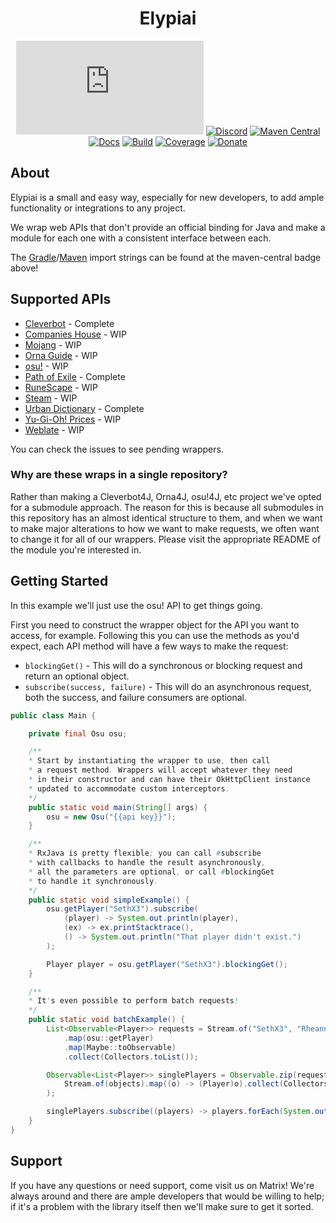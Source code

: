 <div align="center">

# Elypiai
[![Matrix]][matrix-community] [![Discord]][discord-guild] [![Maven Central]][maven-page] [![Docs]][documentation] [![Build]][gitlab] [![Coverage]][gitlab] [![Donate]][elypia-donate]
</div>

## About
Elypiai is a small and easy way, especially for new developers, to add ample functionality
or integrations to any project.

We wrap web APIs that don't provide an official binding for Java and make a module
for each one with a consistent interface between each.

The [Gradle]/[Maven] import strings can be found at the maven-central badge above!

## Supported APIs
* [Cleverbot] - Complete
* [Companies House] - WIP
* [Mojang] - WIP
* [Orna Guide] - WIP
* [osu!] - WIP
* [Path of Exile] - Complete
* [RuneScape] - WIP
* [Steam] - WIP
* [Urban Dictionary] - Complete
* [Yu-Gi-Oh! Prices] - WIP
* [Weblate] - WIP

You can check the issues to see pending wrappers.

### Why are these wraps in a single repository?
Rather than making a Cleverbot4J, Orna4J, osu!4J, etc project we've opted for a submodule
approach. The reason for this is because all submodules in this repository has an almost
identical structure to them, and when we want to make major alterations to how we want
to make requests, we often want to change it for all of our wrappers.
Please visit the appropriate README of the module you're interested in.

## Getting Started
In this example we'll just use the osu! API to get things going.

First you need to construct the wrapper object for the API you want to access, for example.
Following this you can use the methods as you'd expect, each API method will have a few ways to make
the request:

* `blockingGet()` - This will do a synchronous or blocking request and return an optional object.
* `subscribe(success, failure)` - This will do an asynchronous request, both the success, and failure consumers are optional.

```java
public class Main {

    private final Osu osu;

    /**
    * Start by instantiating the wrapper to use, then call
    * a request method. Wrappers will accept whatever they need
    * in their constructor and can have their OkHttpClient instance
    * updated to accommodate custom interceptors.
    */
    public static void main(String[] args) {
        osu = new Osu("{{api key}}");
    }

    /**
    * RxJava is pretty flexible; you can call #subscribe
    * with callbacks to handle the result asynchronously,
    * all the parameters are optional, or call #blockingGet
    * to handle it synchronously.
    */
    public static void simpleExample() {
        osu.getPlayer("SethX3").subscribe(
            (player) -> System.out.println(player),
            (ex) -> ex.printStacktrace(),
            () -> System.out.println("That player didn't exist.")
        );

        Player player = osu.getPlayer("SethX3").blockingGet();
    }

    /**
    * It's even possible to perform batch requests!
    */
    public static void batchExample() {
        List<Observable<Player>> requests = Stream.of("SethX3", "Rheannon")
            .map(osu::getPlayer)
            .map(Maybe::toObservable)
            .collect(Collectors.toList());

        Observable<List<Player>> singlePlayers = Observable.zip(requests, (objects) ->
            Stream.of(objects).map((o) -> (Player)o).collect(Collectors.toList())
        );

        singlePlayers.subscribe((players) -> players.forEach(System.out::println));
    }
}
```

## Support
If you have any questions or need support, come visit us on Matrix! We're always around and there are
ample developers that would be willing to help; if it's a problem with the library itself then we'll
make sure to get it sorted.

[matrix-community]: https://matrix.to/#/+elypia:matrix.org "Matrix Invite"
[discord-guild]: https://discord.gg/hprGMaM "Discord Invite"
[maven-page]: https://search.maven.org/search?q=g:org.elypia.elypiai "Maven Central"
[documentation]: https://elypia.gitlab.io/elypiai "Documentation"
[gitlab]: https://gitlab.com/Elypia/elypiai/commits/master "Repository on GitLab"
[elypia-donate]: https://elypia.org/donate "Donate to Elypia"
[Gradle]: https://gradle.org/ "Depend via Gradle"
[Maven]: https://maven.apache.org/ "Depend via Maven"
[Cleverbot]: https://www.cleverbot.com/api/
[Companies House]: https://developer.companieshouse.gov.uk/api/docs/
[Mojang]: https://wiki.vg/Mojang_API
[Orna Guide]: https://orna.guide/gameplay?show=16
[osu!]: https://github.com/ppy/osu-api/wiki
[Path of Exile]: https://www.pathofexile.com/developer/docs/api-resources
[RuneScape]: http://runescape.wikia.com/wiki/Application_programming_interface
[Steam]: https://steamcommunity.com/dev
[Urban Dictionary]: http://api.urbandictionary.com/v0/define?term=api
[Yu-Gi-Oh! Prices]: http://docs.yugiohprices.apiary.io/
[Weblate]: https://docs.weblate.org/en/latest/api.html

[Matrix]: https://img.shields.io/matrix/elypia:matrix.org?logo=matrix "Matrix Shield"
[Discord]: https://discord.com/api/guilds/184657525990359041/widget.png "Discord Shield"
[Maven Central]: https://img.shields.io/maven-central/v/org.elypia.elypiai/osu "Download Shield"
[Docs]: https://img.shields.io/badge/docs-elypiai-blue.svg "Documentation Shield"
[Build]: https://gitlab.com/Elypia/elypiai/badges/master/pipeline.svg "GitLab Build Shield"
[Coverage]: https://gitlab.com/Elypia/elypiai/badges/master/coverage.svg "GitLab Coverage Shield"
[Donate]: https://img.shields.io/badge/donate-elypia-blueviolet "Donate Shield"
